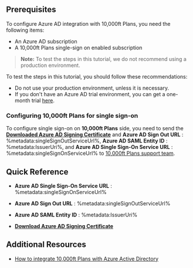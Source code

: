 ## Prerequisites

To configure Azure AD integration with 10,000ft Plans, you need the following items:

- An Azure AD subscription
- A 10,000ft Plans single-sign on enabled subscription

> **Note:**
> To test the steps in this tutorial, we do not recommend using a production environment.

To test the steps in this tutorial, you should follow these recommendations:

- Do not use your production environment, unless it is necessary.
- If you don't have an Azure AD trial environment, you can get a one-month trial [here](https://azure.microsoft.com/pricing/free-trial/).

### Configuring 10,000ft Plans for single sign-on

To configure single sign-on on **10,000ft Plans** side, you need to send the **[Downloaded Azure AD Signing Certificate](%metadata:CertificateDownloadRawUrl%)** and **Azure AD Sign Out URL** : %metadata:singleSignOutServiceUrl%, **Azure AD SAML Entity ID** : %metadata:IssuerUri%, and **Azure AD Single Sign-On Service URL** : %metadata:singleSignOnServiceUrl% to [10,000ft Plans support team](https://www.10000ft.com/plans/support).

## Quick Reference

* **Azure AD Single Sign-On Service URL** : %metadata:singleSignOnServiceUrl%

* **Azure AD Sign Out URL** : %metadata:singleSignOutServiceUrl%

* **Azure AD SAML Entity ID** : %metadata:IssuerUri%

* **[Download Azure AD Signing Certificate](%metadata:CertificateDownloadRawUrl%)**

## Additional Resources

* [How to integrate 10,000ft Plans with Azure Active Directory](https://docs.microsoft.com/azure/active-directory/active-directory-saas-10000ftplans-tutorial)
